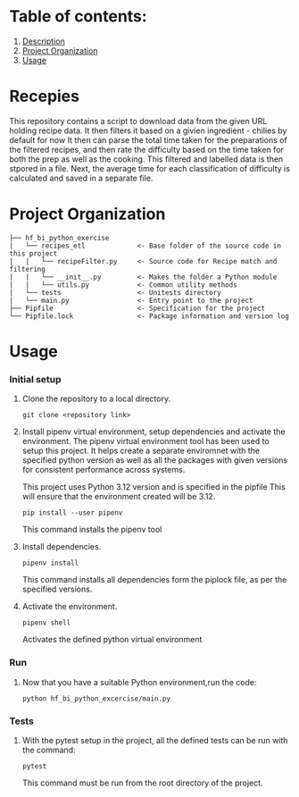 # Table of contents: 
1. [Description](#recepies)
2. [Project Organization](#project_organization)
3. [Usage](#usage)

# Recepies
This repository contains a script to download data from the given URL holding recipe data. 
It then filters it based on a givien ingredient - chilies by default for now
It then can parse the total time taken for the preparations of the filtered recipes,
and then rate the difficulty based on the time taken for both the prep as well as the cooking.
This filtered and labelled data is then stpored in a file.
Next, the average time for each classification of difficulty is calculated and saved in a separate file.

# Project Organization
    ├── hf_bi_python_exercise
    |   └── recipes_etl             <- Base folder of the source code in this project
    |   |   └── recipeFilter.py     <- Source code for Recipe match and filtering
    |   |   └── __init__.py         <- Makes the folder a Python module
    |   |   └── utils.py            <- Common utility methods 
    |   └── tests                   <- Unitests directory
    |   └── main.py                 <- Entry point to the project             
    ├── Pipfile                     <- Specification for the project
    └── Pipfile.lock                <- Package information and version log

# Usage

### Initial setup

1. Clone the repository to a local directory.
    
    ```
    git clone <repository link>
    ```

2. Install pipenv virtual environment, setup dependencies and activate the environment.
    The pipenv virtual environment tool has been used to setup this project. 
    It helps create a separate enviromnet with the specified python version as well as
    all the packages with given versions for consistent performance across systems.

    This project uses Python 3.12 version and is specified in the pipfile
    This will ensure that the environment created will be 3.12.

    ```
    pip install --user pipenv
    ```   
    This command installs the pipenv tool 
3. Install dependencies.

    ```
    pipenv install
    ```    
    This command installs all dependencies form the piplock file, as per the specified versions.
4. Activate the environment.

    ```
    pipenv shell
    ```    
    Activates the defined python virtual environment


### Run
1. Now that you have a suitable Python environment,run the code:

    ```
    python hf_bi_python_excercise/main.py
    ```

### Tests
1. With the pytest setup in the project, all the defined tests can be run with the command:

    ```
    pytest
    ```
    This command must be run from the root directory of the project.

